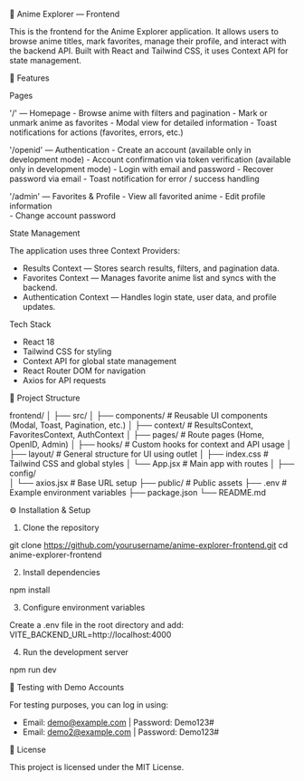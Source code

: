 📌 Anime Explorer — Frontend

This is the frontend for the Anime Explorer application. It allows users to browse anime titles, mark favorites, manage their profile, and interact with the backend API.
Built with React and Tailwind CSS, it uses Context API for state management.

🌟 Features

Pages

'/' — Homepage
    - Browse anime with filters and pagination
    - Mark or unmark anime as favorites
    - Modal view for detailed information
    - Toast notifications for actions (favorites, errors, etc.)

'/openid' — Authentication
    - Create an account (available only in development mode)
    - Account confirmation via token verification (available only in development mode)
    - Login with email and password
    - Recover password via email
    - Toast notification for error / success handling

'/admin' — Favorites & Profile
    - View all favorited anime
    - Edit profile information           
    - Change account password

State Management

The application uses three Context Providers:

- Results Context — Stores search results, filters, and pagination data.
- Favorites Context — Manages favorite anime list and syncs with the backend.
- Authentication Context — Handles login state, user data, and profile updates.

Tech Stack

- React 18
- Tailwind CSS for styling
- Context API for global state management
- React Router DOM for navigation
- Axios for API requests

📂 Project Structure

frontend/
│
├── src/
│   ├── components/         # Reusable UI components (Modal, Toast, Pagination, etc.)
│   ├── context/            # ResultsContext, FavoritesContext, AuthContext
│   ├── pages/              # Route pages (Home, OpenID, Admin)
│   ├── hooks/              # Custom hooks for context and API usage
│   ├── layout/             # General structure for UI using outlet
│   ├── index.css           # Tailwind CSS and global styles
│   └── App.jsx             # Main app with routes
│
├── config/              
│   └── axios.jsx           # Base URL setup
├── public/                 # Public assets
├── .env                    # Example environment variables
├── package.json
└── README.md


⚙️ Installation & Setup

1. Clone the repository

git clone https://github.com/yourusername/anime-explorer-frontend.git
cd anime-explorer-frontend

2. Install dependencies

npm install

3. Configure environment variables

Create a .env file in the root directory and add:
VITE_BACKEND_URL=http://localhost:4000

4. Run the development server

npm run dev

🧪 Testing with Demo Accounts

For testing purposes, you can log in using:

- Email: demo@example.com | Password: Demo123#
- Email: demo2@example.com | Password: Demo123#

📜 License

This project is licensed under the MIT License.